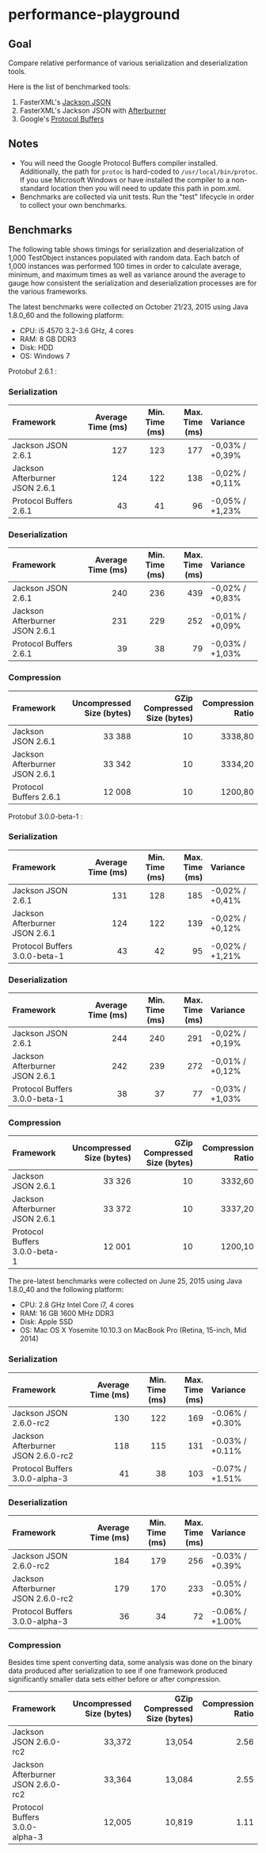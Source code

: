 performance-playground
======================

## Goal

Compare relative performance of various serialization and deserialization tools.

Here is the list of benchmarked tools:

1. FasterXML's [Jackson JSON](http://wiki.fasterxml.com/JacksonHome)
1. FasterXML's Jackson JSON with [Afterburner](https://github.com/FasterXML/jackson-module-afterburner)
2. Google's [Protocol Buffers](https://developers.google.com/protocol-buffers/)

## Notes

* You will need the Google Protocol Buffers compiler installed.  Additionally, the path for `protoc` is
  hard-coded to `/usr/local/bin/protoc`. If you use Microsoft Windows or have installed the compiler to
  a non-standard location then you will need to update this path in pom.xml.
* Benchmarks are collected via unit tests. Run the "test" lifecycle in order to collect your own
  benchmarks.

## Benchmarks

The following table shows timings for serialization and deserialization of 1,000
TestObject instances populated with random data.  Each batch of 1,000 instances
was performed 100 times in order to calculate average, minimum, and maximum
times as well as variance around the average to gauge how consistent the
serialization and deserialization processes are for the various frameworks.

The latest benchmarks were collected on October 21/23, 2015 using Java 1.8.0_60 and the following platform:

* CPU: i5 4570 3.2-3.6 GHz, 4 cores
* RAM: 8 GB DDR3
* Disk: HDD
* OS: Windows 7

Protobuf 2.6.1 :

### Serialization

| Framework | Average Time (ms) | Min. Time (ms) | Max. Time (ms) | Variance |
| :-------- | ----------------: | -------------: | -------------: | :------- |
| Jackson JSON 2.6.1 | 127 | 123 | 177 | -0,03% / +0,39% |
| Jackson Afterburner JSON 2.6.1 | 124 | 122 | 138 | -0,02% / +0,11% |
| Protocol Buffers 2.6.1 | 43 | 41 | 96 | -0,05% / +1,23% |

### Deserialization

| Framework | Average Time (ms) | Min. Time (ms) | Max. Time (ms) | Variance |
| :-------- | ----------------: | -------------: | -------------: | :------- |
| Jackson JSON 2.6.1 | 240 | 236 | 439 | -0,02% / +0,83% |
| Jackson Afterburner JSON 2.6.1 | 231 | 229 | 252 | -0,01% / +0,09% |
| Protocol Buffers 2.6.1 | 39 | 38 | 79 | -0,03% / +1,03% |

### Compression

| Framework | Uncompressed Size (bytes) | GZip Compressed Size (bytes) | Compression Ratio |
| :-------- | ------------------------: | ---------------------------: | ----------------: |
| Jackson JSON 2.6.1 | 33 388 | 10 | 3338,80 |
| Jackson Afterburner JSON 2.6.1 | 33 342 | 10 | 3334,20 |
| Protocol Buffers 2.6.1 | 12 008 | 10 | 1200,80 |

Protobuf 3.0.0-beta-1 : 

### Serialization

| Framework | Average Time (ms) | Min. Time (ms) | Max. Time (ms) | Variance |
| :-------- | ----------------: | -------------: | -------------: | :------- |
| Jackson JSON 2.6.1 | 131 | 128 | 185 | -0,02% / +0,41% |
| Jackson Afterburner JSON 2.6.1 | 124 | 122 | 139 | -0,02% / +0,12% |
| Protocol Buffers 3.0.0-beta-1 | 43 | 42 | 95 | -0,02% / +1,21% |

### Deserialization

| Framework | Average Time (ms) | Min. Time (ms) | Max. Time (ms) | Variance |
| :-------- | ----------------: | -------------: | -------------: | :------- |
| Jackson JSON 2.6.1 | 244 | 240 | 291 | -0,02% / +0,19% |
| Jackson Afterburner JSON 2.6.1 | 242 | 239 | 272 | -0,01% / +0,12% |
| Protocol Buffers 3.0.0-beta-1 | 38 | 37 | 77 | -0,03% / +1,03% |

### Compression

| Framework | Uncompressed Size (bytes) | GZip Compressed Size (bytes) | Compression Ratio |
| :-------- | ------------------------: | ---------------------------: | ----------------: |
| Jackson JSON 2.6.1 | 33 326 | 10 | 3332,60 |
| Jackson Afterburner JSON 2.6.1 | 33 372 | 10 | 3337,20 |
| Protocol Buffers 3.0.0-beta-1 | 12 001 | 10 | 1200,10 |


The pre-latest benchmarks were collected on June 25, 2015 using Java 1.8.0_40 and the following platform:

* CPU: 2.8 GHz Intel Core i7, 4 cores
* RAM: 16 GB 1600 MHz DDR3
* Disk: Apple SSD
* OS: Mac OS X Yosemite 10.10.3 on MacBook Pro (Retina, 15-inch, Mid 2014)

### Serialization

| Framework | Average Time (ms) | Min. Time (ms) | Max. Time (ms) | Variance |
| :-------- | ----------------: | -------------: | -------------: | :------- |
| Jackson JSON 2.6.0-rc2 | 130 | 122 | 169 | -0.06% / +0.30% |
| Jackson Afterburner JSON 2.6.0-rc2 | 118 | 115 | 131 | -0.03% / +0.11% |
| Protocol Buffers 3.0.0-alpha-3 | 41 | 38 | 103 | -0.07% / +1.51% |

### Deserialization

| Framework | Average Time (ms) | Min. Time (ms) | Max. Time (ms) | Variance |
| :-------- | ----------------: | -------------: | -------------: | :------- |
| Jackson JSON 2.6.0-rc2 | 184 | 179 | 256 | -0.03% / +0.39% |
| Jackson Afterburner JSON 2.6.0-rc2 | 179 | 170 | 233 | -0.05% / +0.30% |
| Protocol Buffers 3.0.0-alpha-3 | 36 | 34 | 72 | -0.06% / +1.00% |

### Compression

Besides time spent converting data, some analysis was done on the binary data
produced after serialization to see if one framework produced significantly
smaller data sets either before or after compression.

| Framework | Uncompressed Size (bytes) | GZip Compressed Size (bytes) | Compression Ratio |
| :-------- | ------------------------: | ---------------------------: | ----------------: |
| Jackson JSON 2.6.0-rc2 | 33,372 | 13,054 | 2.56 |
| Jackson Afterburner JSON 2.6.0-rc2 | 33,364 | 13,084 | 2.55 |
| Protocol Buffers 3.0.0-alpha-3 | 12,005 | 10,819 | 1.11 |
